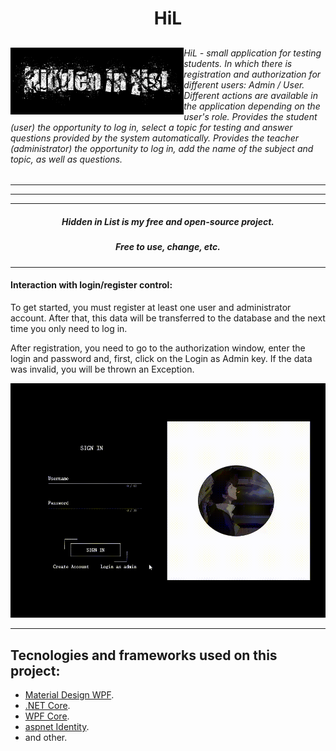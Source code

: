 
<h1 align="center">HiL</h1>
<h2 align="center">
  
<img align="left"  src="./HiL_Store/Resources/HIL2.png" width="55%" >

<h6>HiL - small application for testing students. In which there is registration and authorization for different users: Admin / User. Different actions are available in the application depending on the user's role. Provides the student (user) the opportunity to log in, select a topic for testing and answer questions provided by the system automatically. Provides the teacher (administrator) the opportunity to log in, add the name of the subject and topic, as well as questions.</h6> 

---
---
---
  
<h5 align="center">Hidden in List is my free and open-source project. </h5> 
<h5 align="center">Free to use, change, etc. </h5> 

---
  
#### Interaction with login/register control:

To get started, you must register at least one user and administrator account. After that, this data will be transferred to the database and the next time you only need to log in. 
  
After registration, you need to go to the authorization window, enter the login and password and, first, click on the Login as Admin key. If the data was invalid, you will be thrown an Exception. 

![loginHiL](https://github.com/Deshq/HiL_Store/blob/master/HiL_Store/Resources/Screenshots/loginHiL.gif?raw=true)
  
---


## Tecnologies and frameworks used on this project:  
- [Material Design WPF](https://github.com/MaterialDesignInXAML/MaterialDesignInXamlToolkit).    
- [.NET Core](https://github.com/dotnet/core).    
- [WPF Core](https://github.com/dotnet/wpf). 
- [aspnet Identity](https://github.com/aspnet/Identity).
- and other.

